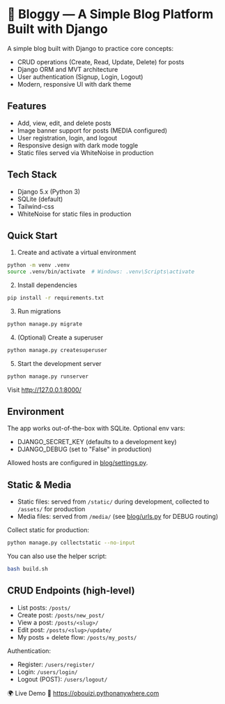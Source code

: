 # 📝 Bloggy — A Simple Blog Platform Built with Django

A simple blog built with Django to practice core concepts:
- CRUD operations (Create, Read, Update, Delete) for posts
- Django ORM and MVT architecture
- User authentication (Signup, Login, Logout)
- Modern, responsive UI with dark theme

## Features
- Add, view, edit, and delete posts
- Image banner support for posts (MEDIA configured)
- User registration, login, and logout
- Responsive design with dark mode toggle
- Static files served via WhiteNoise in production

## Tech Stack
- Django 5.x (Python 3)
- SQLite (default)
- Tailwind-css
- WhiteNoise for static files in production

## Quick Start

1) Create and activate a virtual environment
```sh
python -m venv .venv
source .venv/bin/activate  # Windows: .venv\Scripts\activate
```

2) Install dependencies
```sh
pip install -r requirements.txt
```

3) Run migrations
```sh
python manage.py migrate
```

4) (Optional) Create a superuser
```sh
python manage.py createsuperuser
```

5) Start the development server
```sh
python manage.py runserver
```

Visit http://127.0.0.1:8000/

## Environment
The app works out-of-the-box with SQLite. Optional env vars:
- DJANGO_SECRET_KEY (defaults to a development key)
- DJANGO_DEBUG (set to "False" in production)

Allowed hosts are configured in [blog/settings.py](blog/settings.py).

## Static & Media
- Static files: served from `/static/` during development, collected to `/assets/` for production
- Media files: served from `/media/` (see [blog/urls.py](blog/urls.py) for DEBUG routing)

Collect static for production:
```sh
python manage.py collectstatic --no-input
```
You can also use the helper script:
```sh
bash build.sh
```

## CRUD Endpoints (high-level)
- List posts: `/posts/`
- Create post: `/posts/new_post/`
- View a post: `/posts/<slug>/`
- Edit post: `/posts/<slug>/update/`
- My posts + delete flow: `/posts/my_posts/`

Authentication:
- Register: `/users/register/`
- Login: `/users/login/`
- Logout (POST): `/users/logout/`

🌍 Live Demo
🔗 https://obouizi.pythonanywhere.com
